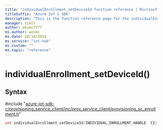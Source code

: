 ```yaml
---                             
title: "individualEnrollment_setDeviceId function reference | Microsoft Docs" 
titleSuffix: "Azure IoT C SDK"            
description: "This is the function reference page for the individualEnrollment_setDeviceId() function in the Azure IoT C SDK. This SDK is used with Azure IoT Hub and Azure IoT Hub Device Provisioning Service"            
manager: timlt                 
author: wesmc7777              
ms.author: wesmc               
ms.date: 10/18/2018                    
ms.service: "iot-hub"             
ms.custom: ""                
ms.topic: "reference"        
---                            
```


# individualEnrollment_setDeviceId()

## Syntax

\#include "[azure-iot-sdk-c/provisioning_service_client/inc/prov_service_client/provisioning_sc_enrollment.h](../provisioning-sc-enrollment-h.md)"  
```C
int individualEnrollment_setDeviceId(INDIVIDUAL_ENROLLMENT_HANDLE  C2);
```

